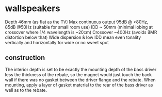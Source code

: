 # wallspeakers

Depth 46mm (as flat as the TV)
Max continuous output 95dB @ >80Hz, 85dB @50Hz (suitable for small room use)
IDD ~ 50mm (minimal lobing at crossover where 1/4 wavelength is ~20cm)
Crossover ~400Hz (avoids BMR distortion below that)
Wide dispersion & low IDD mean even tonality vertically and horizontally for wide or no sweet spot


## construction

The interior depth is set to be exactly the mounting depth of the bass driver less the thickness of the rebate, so the magnet would just touch the back wall if there was no gasket between the driver flange and the rebate.  When mounting, apply a layer of gasket material to the rear of the bass driver as well as to the rebate.